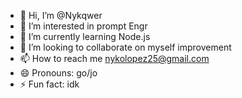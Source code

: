 - 👋 Hi, I’m @Nykqwer
- 👀 I’m interested in prompt Engr
- 🌱 I’m currently learning Node.js
- 💞️ I’m looking to collaborate on myself improvement
- 📫 How to reach me nykolopez25@gmail.com
- 😄 Pronouns: go/jo
- ⚡ Fun fact: idk

<!---
Nykqwer/Nykqwer is a ✨ special ✨ repository because its `README.md` (this file) appears on your GitHub profile.
You can click the Preview link to take a look at your changes.
--->

